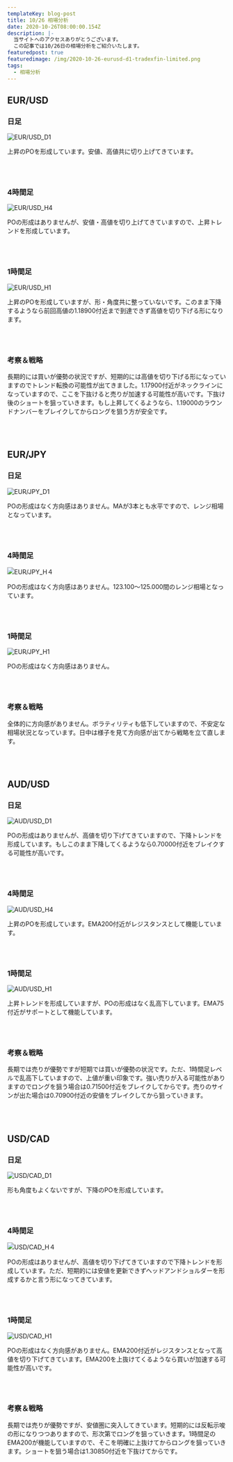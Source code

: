 ```yaml
---
templateKey: blog-post
title: 10/26 相場分析
date: 2020-10-26T08:00:00.154Z
description: |-
  当サイトへのアクセスありがとうございます。
  この記事では10/26日の相場分析をご紹介いたします。
featuredpost: true
featuredimage: /img/2020-10-26-eurusd-d1-tradexfin-limited.png
tags:
  - 相場分析
---
```

## EUR/USD

### 日足

![EUR/USD_D1](/img/2020-10-26-eurusd-d1-tradexfin-limited.png)

上昇のPOを形成しています。安値、高値共に切り上げてきています。

<br/>
<br/>

### 4時間足

![EUR/USD_H4](/img/2020-10-26-eurusd-h4-tradexfin-limited.png)

POの形成はありませんが、安値・高値を切り上げてきていますので、上昇トレンドを形成しています。

<br/>
<br/>

### 1時間足

![EUR/USD_H1](/img/2020-10-26-eurusd-h1-tradexfin-limited.png)

上昇のPOを形成していますが、形・角度共に整っていないです。このまま下降するようなら前回高値の1.18900付近まで到達できず高値を切り下げる形になります。

<br/>
<br/>

### 考察＆戦略

長期的には買いが優勢の状況ですが、短期的には高値を切り下げる形になっていますのでトレンド転換の可能性が出てきました。1.17900付近がネックラインになっていますので、ここを下抜けると売りが加速する可能性が高いです。下抜け後のショートを狙っていきます。もし上昇してくるようなら、1.19000のラウンドナンバーをブレイクしてからロングを狙う方が安全です。

<br/>
<br/>

## EUR/JPY

### 日足

![EUR/JPY_D1](/img/2020-10-26-eurjpy-d1-tradexfin-limited.png)

POの形成はなく方向感はありません。MAが3本とも水平ですので、レンジ相場となっています。

<br/>
<br/>

### 4時間足

![EUR/JPY_H４](/img/2020-10-26-eurjpy-h4-tradexfin-limited.png)

POの形成はなく方向感はありません。123.100〜125.000間のレンジ相場となっています。

<br/>
<br/>

### 1時間足

![EUR/JPY_H1](/img/2020-10-26-eurjpy-h1-tradexfin-limited.png)

POの形成はなく方向感はありません。

<br/>
<br/>

### 考察＆戦略

全体的に方向感がありません。ボラティリティも低下していますので、不安定な相場状況となっています。日中は様子を見て方向感が出てから戦略を立て直します。

<br/>
<br/>

## AUD/USD

### 日足

![AUD/USD_D1](/img/2020-10-26-audusd-d1-tradexfin-limited.png)

POの形成はありませんが、高値を切り下げてきていますので、下降トレンドを形成しています。もしこのまま下降してくるようなら0.70000付近をブレイクする可能性が高いです。

<br/>
<br/>

### 4時間足

![AUD/USD_H4](/img/2020-10-26-audusd-h4-tradexfin-limited.png)

上昇のPOを形成しています。EMA200付近がレジスタンスとして機能しています。

<br/>
<br/>

### 1時間足

![AUD/USD_H1](/img/2020-10-26-audusd-h1-tradexfin-limited.png)

上昇トレンドを形成していますが、POの形成はなく乱高下しています。EMA75付近がサポートとして機能しています。

<br/>
<br/>

### 考察＆戦略

長期では売りが優勢ですが短期では買いが優勢の状況です。ただ、1時間足レベルで乱高下していますので、上値が重い印象です。強い売りが入る可能性がありますのでロングを狙う場合は0.71500付近をブレイクしてからです。売りのサインが出た場合は0.70900付近の安値をブレイクしてから狙っていきます。

<br/>
<br/>

## USD/CAD

### 日足

![USD/CAD_D1](/img/2020-10-26-usdcad-d1-tradexfin-limited.png)

形も角度もよくないですが、下降のPOを形成しています。

<br/>
<br/>

### 4時間足

![USD/CAD_H４](/img/2020-10-26-usdcad-h4-tradexfin-limited.png)

POの形成はありませんが、高値を切り下げてきていますので下降トレンドを形成しています。ただ、短期的には安値を更新できずヘッドアンドショルダーを形成するかと言う形になってきています。

<br/>
<br/>

### 1時間足

![USD/CAD_H1](/img/2020-10-26-usdcad-h1-tradexfin-limited.png)

POの形成はなく方向感がありません。EMA200付近がレジスタンスとなって高値を切り下げてきています。EMA200を上抜けてくるようなら買いが加速する可能性が高いです。

<br/>
<br/>

### 考察＆戦略

長期では売りが優勢ですが、安値圏に突入してきています。短期的には反転示唆の形になりつつありますので、形次第でロングを狙っていきます。1時間足のEMA200が機能していますので、そこを明確に上抜けてからロングを狙っていきます。ショートを狙う場合は1.30850付近を下抜けてからです。
